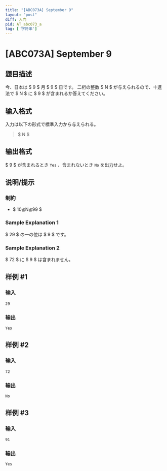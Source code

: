 ```yaml
---
title: "[ABC073A] September 9"
layout: "post"
diff: 入门
pid: AT_abc073_a
tag: ['字符串']
---
```


# [ABC073A] September 9

## 题目描述

[problemUrl]: https://atcoder.jp/contests/abc073/tasks/abc073_a

今、日本は $ 9 $ 月 $ 9 $ 日です。 二桁の整数 $ N $ が与えられるので、十進法で $ N $ に $ 9 $ が含まれるか答えてください。

## 输入格式

入力は以下の形式で標準入力から与えられる。

> $ N $

## 输出格式

$ 9 $ が含まれるとき `Yes` 、含まれないとき `No` を出力せよ。

## 说明/提示

### 制約

- $ 10≦N≦99 $

### Sample Explanation 1

$ 29 $ の一の位は $ 9 $ です。

### Sample Explanation 2

$ 72 $ に $ 9 $ は含まれません。

## 样例 #1

### 输入

```
29
```

### 输出

```
Yes
```

## 样例 #2

### 输入

```
72
```

### 输出

```
No
```

## 样例 #3

### 输入

```
91
```

### 输出

```
Yes
```

